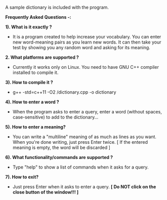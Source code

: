 A sample dictionary is included with the program. 

**Frequently Asked Questions -:**

**1). What is it exactly ?**
  - It is a program created to help increase your vocabulary.
    You can enter new word-meaning pairs as you learn new words.
    It can then take your test by showing you any random word and asking for its meaning.
  
**2. What platforms are supported ?**
  - Currently it works only on Linux. You need to have GNU C++ compiler installed to compile it.
  
**3). How to compile it ?**
  - g++ -std=c++11 -O2  <Enter path here>/dictionary.cpp -o dictionary
  
**4). How to enter a word ?**  
  - When the program asks to enter a query, enter a word (without spaces, case-sensitive) to add to the dictionary...
   
**5). How to enter a meaning?**
  - You can write a "multiline" meaning of as much as lines as you want.
    When you're done writing, just press Enter twice.
    [ If the entered meaning is empty, the word will be discarded ]

**6). What functionality/commands are supported ?**
  - Type "help" to show a list of commands when it asks for a query.
  
**7). How to exit?**
  - Just press Enter when it asks to enter a query.
  **[ Do NOT click on the close button of the window!!! ]**


